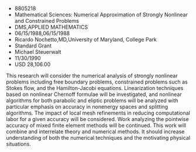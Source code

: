 
* 8805218
* Mathematical Sciences: Numerical Approximation of Strongly Nonlinear and Constrained Problems
* DMS,APPLIED MATHEMATICS
* 06/15/1988,06/15/1988
* Ricardo Nochetto,MD,University of Maryland, College Park
* Standard Grant
* Michael Steuerwalt
* 11/30/1990
* USD 28,106.00

This research will consider the numerical analysis of strongly nonlinear
problems including free boundary problems, constrained problems such as Stokes
flow, and the Hamilton-Jacobi equations. Linearization techniques based on
nonlinear Chernoff formulae will be investigated, and nonlinear algorithms for
both parabolic and eliptic problems will be analyzed with particular emphasis on
accuracy in nonenergy spaces and splitting algorithms. The impact of local mesh
refinements in reducing computational labor for a given accuracy will be
considered. Work analyzing the pointwise accuracy of mixed finite element
methods will be continued. This work will combine and interrelate theory and
numerical methods. It should increase understanding of both the numerical
techniques and the motivating physical situations.
